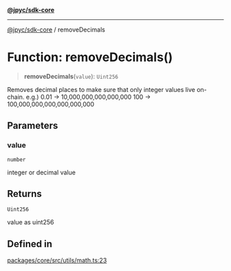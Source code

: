 [**@jpyc/sdk-core**](../README.md)

---

[@jpyc/sdk-core](../globals.md) / removeDecimals

# Function: removeDecimals()

> **removeDecimals**(`value`): `Uint256`

Removes decimal places to make sure that only integer values live on-chain.
e.g.)
0.01 -> 10,000,000,000,000,000
100 -> 100,000,000,000,000,000,000

## Parameters

### value

`number`

integer or decimal value

## Returns

`Uint256`

value as uint256

## Defined in

[packages/core/src/utils/math.ts:23](https://github.com/jcam1/sdks/blob/d7b0b75bf0a43a1290dddb92ba9a24223892592b/packages/core/src/utils/math.ts#L23)
